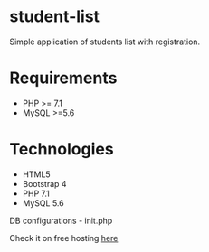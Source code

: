 # student-list
Simple application of students list with registration.

# Requirements
* PHP >= 7.1
* MySQL >=5.6
# Technologies
* HTML5
* Bootstrap 4
* PHP 7.1
* MySQL 5.6

DB configurations - init.php

Check it on free hosting [here](https://student-list.000webhostapp.com/)
